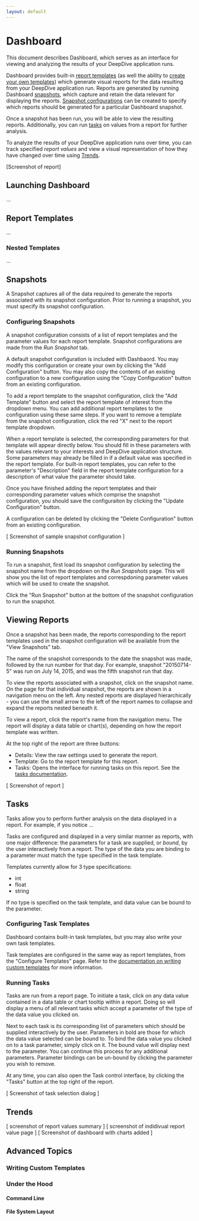 ```yaml
---
layout: default
---
```


# Dashboard

This document describes Dashboard, which serves as an interface for viewing and analyzing the results of your DeepDive application runs.

Dashboard provides built-in [report templates](#report-templates) (as well the ability to [create your own templates](#custom-report-templates)) which generate visual reports for the data resulting from your DeepDive application run. Reports are generated by running Dashboard [snapshots](#snapshots), which capture and retain the data relevant for displaying the reports. [Snapshot configurations](#configuring-snapshots) can be created to specify which reports should be generated for a particular Dashboard snapshot. 

Once a snapshot has been run, you will be able to view the resulting reports. Additionally, you can run [tasks](#tasks) on values from a report for further analysis.

To analyze the results of your DeepDive application runs over time, you can track specified *report values* and view a visual representation of how they have changed over time using [Trends](#trends).

[Screenshot of report]

## Launching Dashboard

...

## Report Templates

...

### Nested Templates

...

## Snapshots

A Snapshot captures all of the data required to generate the reports associated with its snapshot configuration. Prior to running a snapshot, you must specify its snapshot configuration.

### Configuring Snapshots

A snapshot configuration consists of a list of report templates and the parameter values for each report template. Snapshot configurations are made from the *Run Snapshot* tab.

A default snapshot configuration is included with Dashbaord. You may modify this configuration or create your own by clicking the "Add Configuration" button. You may also copy the contents of an existing configuration to a new configuration using the "Copy Configuration" button from an existing configuration.

To add a report template to the snapshot configuration, click the "Add Template" button and select the report template of interest from the dropdown menu. You can add additional report templates to the configuration using these same steps. If you want to remove a template from the snapshot configuration, click the red "X" next to the report template dropdown.

When a report template is selected, the corresponding parameters for that template will appear directly below. You should fill in these parameters with the values relevant to your interests and DeepDive application structure. Some parameters may already be filled in if a default value was specified in the report template. For built-in report templates, you can refer to the parameter's "Description" field in the report template configuration for a description of what value the parameter should take.

Once you have finished adding the report templates and their corresponding parameter values which comprise the snapshot configuration, you should save the configuraiton by clicking the "Update Configuration" button.

A configuration can be deleted by clicking the "Delete Configuration" button from an existing configuration.

[ Screenshot of sample snapshot configuration ]

### Running Snapshots

To run a snapshot, first load its snapshot configuration by selecting the snapshot name from the dropdown on the *Run Snapshots* page. This will show you the list of report templates and correspdoning parameter values which will be used to create the snapshot.

Click the "Run Snapshot" button at the bottom of the snapshot configuration to run the snapshot.

## Viewing Reports

Once a snapshot has been made, the reports corresponding to the report templates used in the snapshot configuration will be available from the "View Snapshots" tab.

The name of the snapshot corresponds to the date the snapshot was made, followed by the run number for that day. For example, snapshot "20150714-5" was run on July 14, 2015, and was the fifth snapshot run that day.

To view the reports associated with a snapshot, click on the snapshot name. On the page for that individual snapshot, the reports are shown in a navigation menu on the left. Any nested reports are displayed hierarchically - you can use the small arrow to the left of the report names to collapse and expand the reports nested beneath it. 

To view a report, click the report's name from the navigation menu. The report will display a data table or chart(s), depending on how the report template was written.

At the top right of the report are three buttons:
* Details: View the raw settings used to generate the report.
* Template: Go to the report template for this report.
* Tasks: Opens the interface for running tasks on this report. See the [tasks documentation](#tasks).

[ Screenshot of report ]

## Tasks

Tasks allow you to perform further analysis on the data displayed in a report. For example, if you notice ...

Tasks are configured and displayed in a very similar manner as reports, with one major difference: the parameters for a task are supplied, or *bound*, by the user interactively from a report. The type of the data you are binding to a parameter must match the type specified in the task template.

Templates currently allow for 3 type specifications:
* int
* float
* string

If no type is specified on the task template, and data value can be bound to the parameter.

### Configuring Task Templates

Dashboard contains built-in task templates, but you may also write your own task templates. 

Task templates are configured in the same way as report templates, from the "Configure Templates" page. Refer to the [documentation on writing custom templates](#writing-custom-templates) for more information.

### Running Tasks

Tasks are run from a report page. To initiate a task, click on any data value contained in a data table or chart tooltip within a report. Doing so will display a menu of all relevant tasks which accept a parameter of the type of the data value you clicked on.

Next to each task is its corresponding list of parameters which should be supplied interactively by the user. Parameters in bold are those for which the data value selected can be bound to. To bind the data value you clicked on to a task parameter, simply click on it. The bound value will display next to the parameter. You can continue this process for any additional parameters. Parameter bindings can be un-bound by clicking the parameter you wish to remove.

At any time, you can also open the Task control interface, by clicking the "Tasks" button at the top right of the report.

[ Screenshot of task selection dialog ]

## Trends

[ screenshot of report values summary ]
[ screenshot of indidivual report value page ]
[ Screenshot of dashboard with charts added ]


## Advanced Topics

### Writing Custom Templates

### Under the Hood

#### Command Line

#### File System Layout

